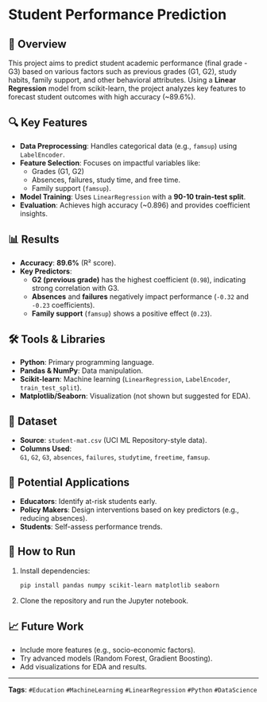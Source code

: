 # Student Performance Prediction

## 📌 Overview
This project aims to predict student academic performance (final grade - G3) based on various factors such as previous grades (G1, G2), study habits, family support, and other behavioral attributes. Using a **Linear Regression** model from scikit-learn, the project analyzes key features to forecast student outcomes with high accuracy (~89.6%).

## 🔍 Key Features
- **Data Preprocessing**: Handles categorical data (e.g., `famsup`) using `LabelEncoder`.
- **Feature Selection**: Focuses on impactful variables like:
  - Grades (G1, G2)
  - Absences, failures, study time, and free time.
  - Family support (`famsup`).
- **Model Training**: Uses `LinearRegression` with a **90-10 train-test split**.
- **Evaluation**: Achieves high accuracy (~0.896) and provides coefficient insights.

## 📊 Results
- **Accuracy**: **89.6%** (R² score).
- **Key Predictors**:
  - **G2 (previous grade)** has the highest coefficient (`0.98`), indicating strong correlation with G3.
  - **Absences** and **failures** negatively impact performance (`-0.32` and `-0.23` coefficients).
  - **Family support** (`famsup`) shows a positive effect (`0.23`).

## 🛠️ Tools & Libraries
- **Python**: Primary programming language.
- **Pandas & NumPy**: Data manipulation.
- **Scikit-learn**: Machine learning (`LinearRegression`, `LabelEncoder`, `train_test_split`).
- **Matplotlib/Seaborn**: Visualization (not shown but suggested for EDA).

## 📂 Dataset
- **Source**: `student-mat.csv` (UCI ML Repository-style data).
- **Columns Used**:  
  `G1`, `G2`, `G3`, `absences`, `failures`, `studytime`, `freetime`, `famsup`.

## 🎯 Potential Applications
- **Educators**: Identify at-risk students early.
- **Policy Makers**: Design interventions based on key predictors (e.g., reducing absences).
- **Students**: Self-assess performance trends.

## 🔧 How to Run
1. Install dependencies:
   ```bash
   pip install pandas numpy scikit-learn matplotlib seaborn
   ```
2. Clone the repository and run the Jupyter notebook.

## 📈 Future Work
- Include more features (e.g., socio-economic factors).
- Try advanced models (Random Forest, Gradient Boosting).
- Add visualizations for EDA and results.

---

**Tags**: `#Education` `#MachineLearning` `#LinearRegression` `#Python` `#DataScience`
